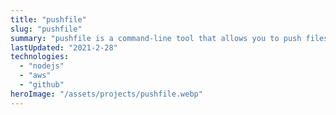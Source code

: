 ```yaml
---
title: "pushfile"
slug: "pushfile"
summary: "pushfile is a command-line tool that allows you to push files to your own S3 bucket, seamlessly!"
lastUpdated: "2021-2-28"
technologies:
  - "nodejs"
  - "aws"
  - "github"
heroImage: "/assets/projects/pushfile.webp"
---
```


